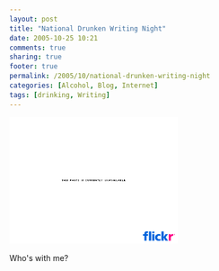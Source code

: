 ```yaml
---
layout: post
title: "National Drunken Writing Night"
date: 2005-10-25 10:21
comments: true
sharing: true
footer: true
permalink: /2005/10/national-drunken-writing-night
categories: [Alcohol, Blog, Internet]
tags: [drinking, Writing]
---
```

<a href="http://abroad-abroad.org/index.php/2005/10/09/blogging-while-intoxicated/" title="NaDruWriNi 2005"><img src="/files/images/50754033_836884f6cd.jpg" width="300" alt="nadruwrini" /></a>

Who's with me?
